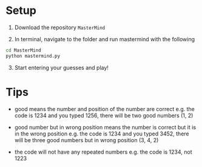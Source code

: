 # Setup
1. Download the repository `MasterMind` 

2. In terminal, navigate to the folder and run mastermind with the following
```bash
cd MasterMind
python mastermind.py
```

3. Start entering your guesses and play!

# Tips
- good means the number and position of the number are correct
  e.g. the code is 1234 and you typed 1256, there will be two good numbers (1, 2)

- good number but in wrong position means the number is correct but it is in the wrong position
  e.g. the code is 1234 and you typed 3452, there will be three good numbers but in wrong position (3, 4, 2)

- the code will not have any repeated numbers
  e.g. the code is 1234, not 1223
